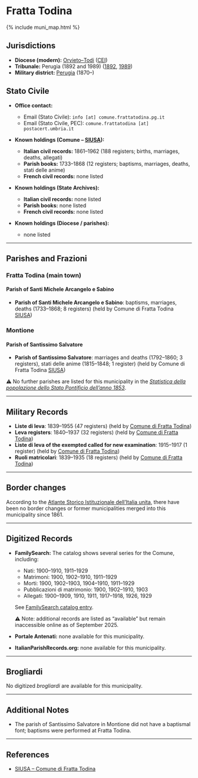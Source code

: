 # Fratta Todina

{% include muni_map.html %}

## Jurisdictions

* **Diocese (modern):** [Orvieto–Todi](../dio/orvieto_todi.md) ([CEI](https://www.chiesacattolica.it/annuario-cei/ricerca-parrocchie/))
* **Tribunale:** Perugia (1892 and 1989) ([1892](https://www.google.it/books/edition/Bollettino_ufficiale_del_Ministero_di_gr/kRXd4t5fK-0C?hl=en&gbpv=1&pg=PA457&printsec=frontcover), [1989](https://www.google.it/books/edition/Gazzetta_ufficiale_della_Repubblica_ital/-Z6nogg-qMQC?hl=en&gbpv=1&pg=RA8-PA38&printsec=frontcover))
* **Military district:** [Perugia](../mil/perugia.md) (1870–)

## Stato Civile

* **Office contact:**

  * Email (Stato Civile): `info [at] comune.frattatodina.pg.it`
  * Email (Stato Civile, PEC): `comune.frattatodina [at] postacert.umbria.it`

* **Known holdings (Comune – [SIUSA](https://siusa-archivi.cultura.gov.it/cgi-bin/siusa/pagina.pl?TipoPag=comparc&Chiave=262040)):**

  * **Italian civil records:** 1861–1962 (188 registers; births, marriages, deaths, allegati)
  * **Parish books:** 1733–1868 (12 registers; baptisms, marriages, deaths, stati delle anime)
  * **French civil records:** none listed

* **Known holdings (State Archives):**

  * **Italian civil records:** none listed
  * **Parish books:** none listed
  * **French civil records:** none listed

* **Known holdings (Diocese / parishes):**

  * none listed

---

## Parishes and Frazioni

### Fratta Todina (main town)

#### Parish of Santi Michele Arcangelo e Sabino

* **Parish of Santi Michele Arcangelo e Sabino**: baptisms, marriages, deaths (1733–1868; 8 registers) (held by Comune di Fratta Todina [SIUSA](https://siusa-archivi.cultura.gov.it/cgi-bin/siusa/pagina.pl?TipoPag=comparc&Chiave=262040))

### Montione

#### Parish of Santissimo Salvatore

* **Parish of Santissimo Salvatore**: marriages and deaths (1792–1860; 3 registers), stati delle anime (1815–1848; 1 register) (held by Comune di Fratta Todina [SIUSA](https://siusa-archivi.cultura.gov.it/cgi-bin/siusa/pagina.pl?TipoPag=comparc&Chiave=262040))

⚠️ No further parishes are listed for this municipality in the *[Statistica della popolazione dello Stato Pontificio dell’anno 1853](https://www.google.it/books/edition/Statistics_della_popolazione_dello_Stato/v6dCAQAAMAAJ)*.

---

## Military Records

* **Liste di leva**: 1839–1955 (47 registers) (held by [Comune di Fratta Todina](https://siusa-archivi.cultura.gov.it/cgi-bin/siusa/pagina.pl?TipoPag=comparc&Chiave=169231&RicVM=ricercasemplice&RicProgetto=reg%2dumb&RicPag=2&RicFrmRicSemplice=Liste%20di%20leva&RicSez=complessi))
* **Leva registers**: 1840–1937 (32 registers) (held by [Comune di Fratta Todina](https://siusa-archivi.cultura.gov.it/cgi-bin/siusa/pagina.pl?TipoPag=comparc&Chiave=169231&RicVM=ricercasemplice&RicProgetto=reg%2dumb&RicPag=2&RicFrmRicSemplice=Liste%20di%20leva&RicSez=complessi))
* **Liste di leva of the exempted called for new examination**: 1915–1917 (1 register) (held by [Comune di Fratta Todina](https://siusa-archivi.cultura.gov.it/cgi-bin/siusa/pagina.pl?TipoPag=comparc&Chiave=169231&RicVM=ricercasemplice&RicProgetto=reg%2dumb&RicPag=2&RicFrmRicSemplice=Liste%20di%20leva&RicSez=complessi))
* **Ruoli matricolari**: 1839–1935 (18 registers) (held by [Comune di Fratta Todina](https://siusa-archivi.cultura.gov.it/cgi-bin/siusa/pagina.pl?TipoPag=comparc&Chiave=169231&RicVM=ricercasemplice&RicProgetto=reg%2dumb&RicPag=2&RicFrmRicSemplice=Liste%20di%20leva&RicSez=complessi))

---

## Border changes

According to the [Atlante Storico Istituzionale dell’Italia unita](http://dati.san.beniculturali.it/asi/local/), there have been no border changes or former municipalities merged into this municipality since 1861.

---

## Digitized Records

* **FamilySearch:** The catalog shows several series for the Comune, including:

  * Nati: 1900–1910, 1911–1929
  * Matrimoni: 1900, 1902–1910, 1911–1929
  * Morti: 1900, 1902–1903, 1904–1910, 1911–1929
  * Pubblicazioni di matrimonio: 1900, 1902–1910, 1903
  * Allegati: 1900–1909, 1910, 1911, 1917–1918, 1926, 1929

  See [FamilySearch catalog entry](https://www.familysearch.org/en/search/catalog/834749).

  ⚠️ Note: additional records are listed as “available” but remain inaccessible online as of September 2025.

* **Portale Antenati:** none available for this municipality.

* **ItalianParishRecords.org:** none available for this municipality.

---

## Brogliardi

No digitized *brogliardi* are available for this municipality.

---

## Additional Notes

* The parish of Santissimo Salvatore in Montione did not have a baptismal font; baptisms were performed at Fratta Todina.

---

## References

* [SIUSA – Comune di Fratta Todina](https://siusa-archivi.cultura.gov.it/cgi-bin/siusa/pagina.pl?TipoPag=comparc&Chiave=262040)
